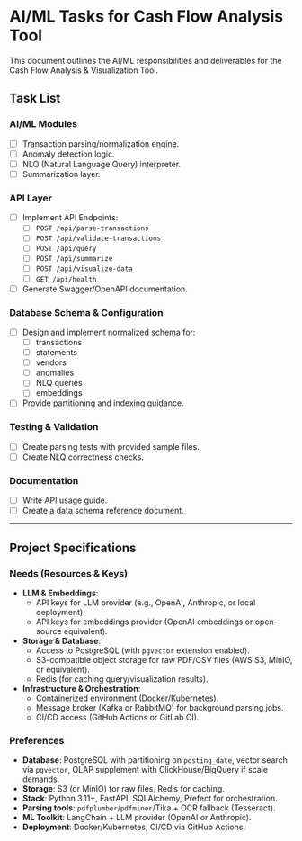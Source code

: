 # AI/ML Tasks for Cash Flow Analysis Tool

This document outlines the AI/ML responsibilities and deliverables for the Cash Flow Analysis & Visualization Tool.

## Task List

### AI/ML Modules
- [ ] Transaction parsing/normalization engine.
- [ ] Anomaly detection logic.
- [ ] NLQ (Natural Language Query) interpreter.
- [ ] Summarization layer.

### API Layer
- [ ] Implement API Endpoints:
    - [ ] `POST /api/parse-transactions`
    - [ ] `POST /api/validate-transactions`
    - [ ] `POST /api/query`
    - [ ] `POST /api/summarize`
    - [ ] `POST /api/visualize-data`
    - [ ] `GET /api/health`
- [ ] Generate Swagger/OpenAPI documentation.

### Database Schema & Configuration
- [ ] Design and implement normalized schema for:
    - [ ] transactions
    - [ ] statements
    - [ ] vendors
    - [ ] anomalies
    - [ ] NLQ queries
    - [ ] embeddings
- [ ] Provide partitioning and indexing guidance.

### Testing & Validation
- [ ] Create parsing tests with provided sample files.
- [ ] Create NLQ correctness checks.

### Documentation
- [ ] Write API usage guide.
- [ ] Create a data schema reference document.

---

## Project Specifications

### Needs (Resources & Keys)
- **LLM & Embeddings**:
    - API keys for LLM provider (e.g., OpenAI, Anthropic, or local deployment).
    - API keys for embeddings provider (OpenAI embeddings or open-source equivalent).
- **Storage & Database**:
    - Access to PostgreSQL (with `pgvector` extension enabled).
    - S3-compatible object storage for raw PDF/CSV files (AWS S3, MinIO, or equivalent).
    - Redis (for caching query/visualization results).
- **Infrastructure & Orchestration**:
    - Containerized environment (Docker/Kubernetes).
    - Message broker (Kafka or RabbitMQ) for background parsing jobs.
    - CI/CD access (GitHub Actions or GitLab CI).

### Preferences
- **Database**: PostgreSQL with partitioning on `posting_date`, vector search via `pgvector`, OLAP supplement with ClickHouse/BigQuery if scale demands.
- **Storage**: S3 (or MinIO) for raw files, Redis for caching.
- **Stack**: Python 3.11+, FastAPI, SQLAlchemy, Prefect for orchestration.
- **Parsing tools**: `pdfplumber`/`pdfminer`/Tika + OCR fallback (Tesseract).
- **ML Toolkit**: LangChain + LLM provider (OpenAI or Anthropic).
- **Deployment**: Docker/Kubernetes, CI/CD via GitHub Actions.
